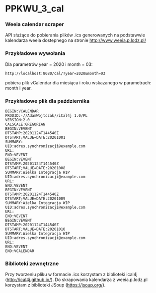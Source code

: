 # PPKWU_3_cal
### Weeia calendar scraper
API służące do pobierania plików .ics generowanych na podstawwie kalendarza weeia dostepnego na stronie http://www.weeia.p.lodz.pl/

### Przykładowe wywołania
Dla parametrów year = 2020 i month = 03:
```
http://localhost:8080/cal/?year=2020&month=03
```
pobiera plik vCalendar dla miesiąca i roku wskazanego w parametrach: month i year.

### Przykładowe plik dla października

```
BEGIN:VCALENDAR
PRODID:-//AdamWojtczak//iCal4j 1.0/PL
VERSION:2.0
CALSCALE:GREGORIAN
BEGIN:VEVENT
DTSTAMP:20201124T144540Z
DTSTART;VALUE=DATE:20201001
SUMMARY:
UID:adres.synchronizacji@example.com
URL:
END:VEVENT
BEGIN:VEVENT
DTSTAMP:20201124T144540Z
DTSTART;VALUE=DATE:20201008
SUMMARY:Wielka Integracja WIP
UID:adres.synchronizacji@example.com
URL:
END:VEVENT
BEGIN:VEVENT
DTSTAMP:20201124T144540Z
DTSTART;VALUE=DATE:20201009
SUMMARY:Wielka Integracja WIP
UID:adres.synchronizacji@example.com
URL:
END:VEVENT
BEGIN:VEVENT
DTSTAMP:20201124T144540Z
DTSTART;VALUE=DATE:20201010
SUMMARY:Wielka Integracja WIP
UID:adres.synchronizacji@example.com
URL:
END:VEVENT
END:VCALENDAR
```


### Biblioteki zewnętrzne
Przy tworzeniu pliku w formacie .ics korzystam z biblioteki ical4j (http://ical4j.github.io/).
Do skrapowania kalendarza z weeia.p.lodz.pl korzystam z biblioteki JSoup (https://jsoup.org/).

